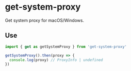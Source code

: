 # get-system-proxy

Get system proxy for macOS/Windows.

## Use

```js
import { get as getSystemProxy } from 'get-system-proxy'

getSystemProxy().then(proxy => {
  console.log(proxy) // ProxyInfo | undefined
})
```
